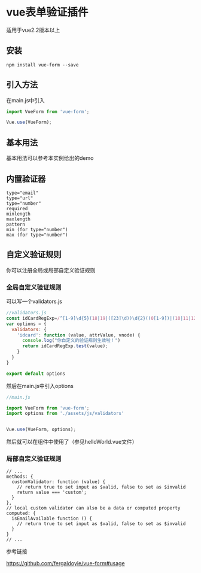 # vue表单验证插件

适用于vue2.2版本以上

## 安装

```
npm install vue-form --save
```

## 引入方法

在main.js中引入

```js
import VueForm from 'vue-form';

Vue.use(VueForm);
```

## 基本用法

基本用法可以参考本实例给出的demo

## 内置验证器

```
type="email"
type="url"
type="number"
required
minlength
maxlength
pattern
min (for type="number")
max (for type="number")
```
## 自定义验证规则

你可以注册全局或局部自定义验证规则

### 全局自定义验证规则

可以写一个validators.js

```js
//validators.js
const idCardRegExp=/^[1-9]\d{5}(18|19|([23]\d))\d{2}((0[1-9])|(10|11|12))(([0-2][1-9])|10|20|30|31)\d{3}[0-9Xx]$/
var options = {
  validators: {
    'idcard': function (value, attrValue, vnode) {
      console.log("你自定义的验证规则生效啦！")
      return idCardRegExp.test(value);
    }
  }
}

export default options
```

然后在main.js中引入options

```js
//main.js

import VueForm from 'vue-form';
import options from './assets/js/validators'


Vue.use(VueForm, options);
```

然后就可以在组件中使用了（参见helloWorld.vue文件）

### 局部自定义验证规则

```
// ...
methods: {
  customValidator: function (value) {
    // return true to set input as $valid, false to set as $invalid
    return value === 'custom';
  }
},
// local custom validator can also be a data or computed property
computed: {
  isEmailAvailable function () {
    // return true to set input as $valid, false to set as $invalid
  }
}
// ...
```

参考链接

https://github.com/fergaldoyle/vue-form#usage




